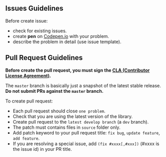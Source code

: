## Issues Guidelines

Before create issue:
- check for existing issues.
- create **pen** on [Codepen.io](https://codepen.io) with your problem.
- describe the problem in detail (use issue template).

## Pull Request Guidelines
**Before create the pull request, you must sign the [CLA (Contributor License Agreement)](CLA.txt).**

The `master` branch is basically just a snapshot of the latest stable release. **Do not submit PRs against the `master` branch.**

To create pull request:
- Each pull request should close `one problem`.
- Check that you are using the latest version of the library.
- Create pull request to the `latest develop branch` (a `dev` branch).
- The patch must contains files in `source` folder only.
- Add patch keyword to your pull request title: `fix bug`, `update feature`, `add feature`.
- If you are resolving a special issue, add `(fix #xxxx[,#xxx])` (#xxxx is the issue id) in your PR title.
